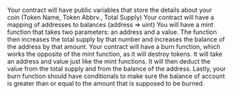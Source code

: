 Your contract will have public variables that store the details about your coin (Token Name, Token Abbrv., Total Supply) Your contract will have a mapping of addresses to balances (address => uint) You will have a mint function that takes two parameters: an address and a value. The function then increases the total supply by that number and increases the balance of the address by that amount. Your contract will have a burn function, which works the opposite of the mint function, as it will destroy tokens. It will take an address and value just like the mint functions. It will then deduct the value from the total supply and from the balance of the address. Lastly, your burn function should have conditionals to make sure the balance of account is greater than or equal to the amount that is supposed to be burned.
